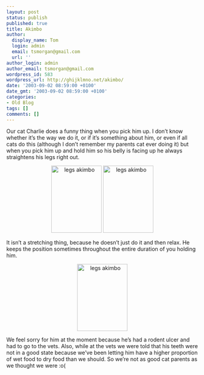 ```yaml
---
layout: post
status: publish
published: true
title: Akimbo
author:
  display_name: Tom
  login: admin
  email: tsmorgan@gmail.com
  url: ''
author_login: admin
author_email: tsmorgan@gmail.com
wordpress_id: 583
wordpress_url: http://ghijklmno.net/akimbo/
date: '2003-09-02 08:59:00 +0100'
date_gmt: '2003-09-02 08:59:00 +0100'
categories:
- Old Blog
tags: []
comments: []
---
```

<!-- more -->

<p>Our cat Charlie does a funny thing when you pick him up. I don&#8217;t know whether it&#8217;s the way we do it, or if it&#8217;s something about him, or even if all cats do this (although I don&#8217;t remember my parents cat ever doing it) but when you pick him up and hold him so his belly is facing up he always straightens his legs right out.</p>

<p><center><img src="/photos/phone/charlie_akimbo2.jpg" width="132" height="176" alt="legs akimbo" border="0"/>  <img src="/photos/phone/charlie_akimbo.jpg" width="132" height="176" alt="legs akimbo" border="0"/></center></p>

<p class="firstpar">It isn&#8217;t a stretching thing, because he doesn&#8217;t just do it and then relax. He keeps the position sometimes throughout the entire duration of you holding him.</p>

<p><center><img src="/photos/phone/charlie_akimbo3.jpg" width="132" height="176" alt="legs akimbo" border="0"/></center></p>

<p class="firstpar">We feel sorry for him at the moment because he&#8217;s had a rodent ulcer and had to go to the vets. Also, while at the vets we were told that his teeth were not in a good state because we&#8217;ve been letting him have a higher proportion of wet food to dry food than we should. So we&#8217;re not as good cat parents as we thought we were :o(</p>


